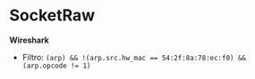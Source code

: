 # SocketRaw



**Wireshark**
- Filtro: ```(arp) && !(arp.src.hw_mac == 54:2f:8a:78:ec:f0) && (arp.opcode != 1)```
